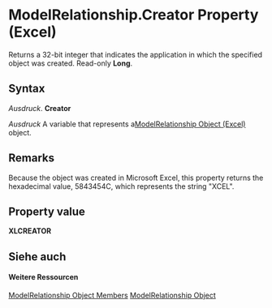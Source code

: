
# ModelRelationship.Creator Property (Excel)

Returns a 32-bit integer that indicates the application in which the specified object was created. Read-only  **Long**.


## Syntax

 _Ausdruck_. **Creator**

 _Ausdruck_ A variable that represents a[ModelRelationship Object (Excel)](8b0a7fad-06a5-178d-c5b2-96fc5528a3cc.md) object.


## Remarks

Because the object was created in Microsoft Excel, this property returns the hexadecimal value, 5843454C, which represents the string "XCEL".


## Property value

 **XLCREATOR**


## Siehe auch


#### Weitere Ressourcen


[ModelRelationship Object Members](http://msdn.microsoft.com/library/99df4e0d-c661-5c52-30e5-5470b6918a8f%28Office.15%29.aspx)
[ModelRelationship Object](8b0a7fad-06a5-178d-c5b2-96fc5528a3cc.md)